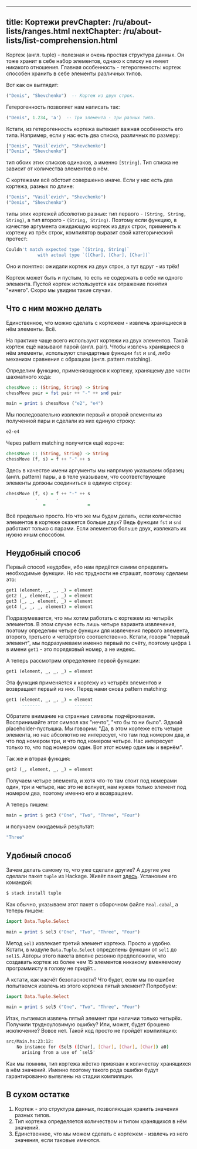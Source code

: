 ----
title: Кортежи
prevChapter: /ru/about-lists/ranges.html
nextChapter: /ru/about-lists/list-comprehension.html
----

Кортеж (англ. tuple) - полезная и очень простая структура данных. Он тоже хранит в себе набор элементов, однако к списку не имеет никакого отношения. Главная особенность - гетерогенность: кортеж способен хранить в себе элементы различных типов.

Вот как он выглядит:

```haskell
("Denis", "Shevchenko")  -- Кортеж из двух строк.
```

Гетерогенность позволяет нам написать так:

```haskell
("Denis", 1.234, 'a')  -- Три элемента - три разных типа.
```

Кстати, из гетерогенность кортежа вытекает важная особенность его типа. Например, если у нас есть два списка, различных по размеру:

```haskell
["Denis", "Vasil`evich", "Shevchenko"]
["Denis", "Shevchenko"]
```

тип обоих этих списков одинаков, а именно `[String]`. Тип списка не зависит от количества элементов в нём.

С кортежами всё обстоит совершенно иначе. Если у нас есть два кортежа, разных по длине:

```haskell
("Denis", "Vasil`evich", "Shevchenko")
("Denis", "Shevchenko")
```

типы этих кортежей абсолютно разные: тип первого - `(String, String, String)`, а тип второго - `(String, String)`. Поэтому если функцию, в качестве аргумента ожидающую кортеж из двух строк, применить к кортежу из трёх строк, компилятор выразит свой категорический протест:

```bash
Couldn't match expected type `(String, String)`
            with actual type `([Char], [Char], [Char])`
```

Оно и понятно: ожидали кортеж из двух строк, а тут вдруг - из трёх!

Кортеж может быть и пустым, то есть не содержать в себе ни одного элемента. Пустой кортеж используется как отражение понятия "ничего". Скоро мы увидим такие случаи.

## Что с ним можно делать

Единственное, что можно сделать с кортежем - извлечь хранящиеся в нём элементы. Всё.

На практике чаще всего используют кортежи из двух элементов. Такой кортеж ещё называют парой (англ. pair). Чтобы извлечь хранящиеся в нём элементы, используют стандартные функции `fst` и `snd`, либо механизм сравнения с образцом (англ. pattern matching).

Определим функцию, применяющуюся к кортежу, хранящему две части шахматного хода:

```haskell
chessMove :: (String, String) -> String
chessMove pair = fst pair ++ "-" ++ snd pair

main = print $ chessMove ("e2", "e4")
```

Мы последовательно извлекли первый и второй элементы из полученной пары и сделали из них единую строку:

```bash
e2-e4
```

Через pattern matching получится ещё короче:

```haskell
chessMove :: (String, String) -> String
chessMove (f, s) = f ++ "-" ++ s
```

Здесь в качестве имени аргументы мы напрямую указываем образец (англ. pattern) пары, а в теле указываем, что соответствующие элементы должны соединиться в единую строку:

```haskell
chessMove (f, s) = f ++ "-" ++ s
           -       -
              =                =
```

Всё предельно просто. Но что же мы будем делать, если количество элементов в кортеже окажется больше двух? Ведь функции `fst` и `snd` работают только с парами. Если элементов больше двух, извлекать их нужно иным способом.

## Неудобный способ

Первый способ неудобен, ибо нам придётся самим определять необходимые функции. Но нас трудности не страшат, поэтому сделаем это:

```haskell
get1 (element, _, _, _) = element
get2 (_, element, _, _) = element
get3 (_, _, element, _) = element
get4 (_, _, _, element) = element
```

Подразумевается, что мы хотим работать с кортежем из четырёх элементов. В этом случае есть лишь четыре варианта извлечения, поэтому определим четыре функции для извлечения первого элемента, второго, третьего и четвёртого соответственно. Кстати, говоря "первый элемент", мы подразумеваем именно первый по счёту, поэтому цифра `1` в имени `get1` - это порядковый номер, а не индекс.

А теперь рассмотрим определение первой функции:

```haskell
get1 (element, _, _, _) = element
```

Эта функция применяется к кортежу из четырёх элементов и возвращает первый из них. Перед нами снова pattern matching:

```haskell
get1 (element, _, _, _) = element
      -------             -------
```

Обратите внимание на странные символы подчёркивания. Воспринимайте этот символ как "нечто", "что бы то ни было". Эдакий placeholder-пустышка. Мы говорим: "Да, в этом кортеже есть четыре элемента, но нас абсолютно не интересует, что там под номером два, и что под номером три, и что под номером четыре. Нас интересует только то, что под номером один. Вот этот номер один мы и вернём".

Так же и вторая функция:

```haskell
get2 (_, element, _, _) = element
```

Получаем четыре элемента, и хотя что-то там стоит под номерами один, три и четыре, нас это не волнует, нам нужен только элемент под номером два, поэтому именно его и возвращаем.

А теперь пишем:

```haskell
main = print $ get3 ("One", "Two", "Three", "Four")
```

и получаем ожидаемый результат:

```bash
"Three"
```

## Удобный способ

Зачем делать самому то, что уже сделали другие? А другие уже сделали пакет `tuple` из Hackage. Живёт пакет [здесь](http://hackage.haskell.org/package/tuple). Установим его командой:

```bash
$ stack install tuple
```

Как обычно, указываем этот пакет в сборочном файле `Real.cabal`, а теперь пишем:

```haskell
import Data.Tuple.Select

main = print $ sel3 ("One", "Two", "Three", "Four")
```

Метод `sel3` извлекает третий элемент кортежа. Просто и удобно. Кстати, в модуле `Data.Tuple.Select` определены функции от `sel1` до `sel15`. Авторы этого пакета вполне резонно предположили, что создавать кортеж из более чем 15 элементов никакому вменяемому программисту в голову не придёт...

А кстати, как насчёт безопасности? Что будет, если мы по ошибке попытаемся извлечь из этого кортежа пятый элемент? Попробуем:

```haskell
import Data.Tuple.Select

main = print $ sel5 ("One", "Two", "Three", "Four")
```

Итак, пытаемся извлечь пятый элемент при наличии только четырёх. Получили трудноуловимую ошибку? Или, может, будет брошено исключение? Вовсе нет. Такой код просто не пройдёт компиляцию:

```bash
src/Main.hs:23:12:
    No instance for (Sel5 ([Char], [Char], [Char], [Char]) a0)
      arising from a use of `sel5'
```

Как мы помним, тип кортежа жёстко привязан к количеству хранящихся в нём значений. Именно поэтому такого рода ошибки будут гарантированно выявлены на стадии компиляции.

## В сухом остатке

1. Кортеж - это структура данных, позволяющая хранить значения разных типов.
2. Тип кортежа определяется количеством и типом хранящихся в нём значений.
3. Единственное, что мы можем сделать с кортежем - извлечь из него значения, если таковые имеются.
